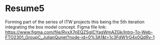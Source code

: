 # Resume5
Forming part of the series of ITW projects this being the 5th iteration integrating the box model concept.
Figma file link: https://www.figma.com/file/RyxX7nEQZSgICYagWmAZGk/Intro-To-Web-FTO2301_GroupC_JulianQunet?node-id=0%3A1&t=1c3FdW1rG4x0QdRv-1